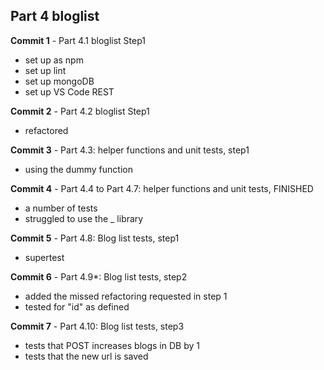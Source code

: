 ## Part 4 bloglist

**Commit 1** - Part 4.1 bloglist  Step1
  - set up as npm
  - set up lint
  - set up mongoDB
  - set up VS Code REST 

**Commit 2** - Part 4.2 bloglist  Step1
  - refactored


**Commit 3** - Part 4.3: helper functions and unit tests, step1
  - using the dummy function


**Commit 4** - Part 4.4 to Part 4.7: helper functions and unit tests, FINISHED
  - a number of tests
  - struggled to use the _ library


**Commit 5** - Part 4.8: Blog list tests, step1
  - supertest


**Commit 6** - Part 4.9*: Blog list tests, step2
  - added the missed refactoring requested in step 1
  - tested for "id" as defined


**Commit 7** - Part 4.10: Blog list tests, step3
  - tests that POST increases blogs in DB by 1
  - tests that the new url is saved 
